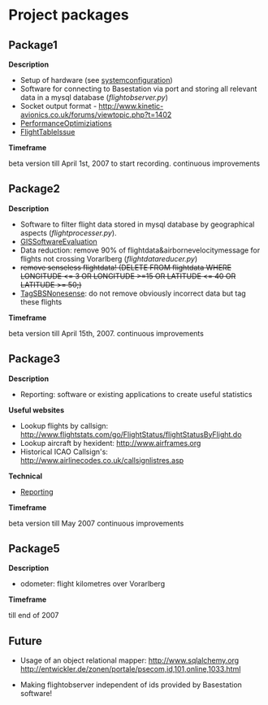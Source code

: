 # Project packages #

## Package1 ##

**Description**

  * Setup of hardware (see [systemconfiguration](systemconfiguration.md))
  * Software for connecting to Basestation via port and storing all relevant data in a mysql database (_flightobserver.py_)
  * Socket output format - http://www.kinetic-avionics.co.uk/forums/viewtopic.php?t=1402
  * [PerformanceOptimiziations](PerformanceOptimiziations.md)
  * [FlightTableIssue](FlightTableIssue.md)

**Timeframe**

beta version till April 1st, 2007 to start recording.
continuous improvements

## Package2 ##

**Description**

  * Software to filter flight data stored in mysql database by geographical aspects (_flightprocesser.py_).
  * [GISSoftwareEvaluation](GISSoftwareEvaluation.md)
  * Data reduction: remove 90% of flightdata&airbornevelocitymessage for flights not crossing Vorarlberg (_flightdatareducer.py_)
  * ~~remove senseless flightdata! (DELETE FROM flightdata WHERE LONGITUDE <= 3 OR LONGITUDE >=15 OR LATITUDE <= 40 OR LATITUDE >= 50;)~~
  * [TagSBSNonesense](TagSBSNonesense.md): do not remove obviously incorrect data but tag these flights

**Timeframe**

beta version till April 15th, 2007.
continuous improvements

## Package3 ##

**Description**
  * Reporting: software or existing applications to create useful statistics

**Useful websites**

  * Lookup flights by callsign: http://www.flightstats.com/go/FlightStatus/flightStatusByFlight.do
  * Lookup aircraft by hexident: http://www.airframes.org
  * Historical ICAO Callsign's: http://www.airlinecodes.co.uk/callsignlistres.asp

**Technical**
  * [Reporting](Reporting.md)

**Timeframe**

beta version till May 2007
continuous improvements

## Package5 ##

**Description**

  * odometer: flight kilometres over Vorarlberg

**Timeframe**

till end of 2007

## Future ##

  * Usage of an object relational mapper: http://www.sqlalchemy.org http://entwickler.de/zonen/portale/psecom,id,101,online,1033.html

  * Making flightobserver independent of ids provided by Basestation software!